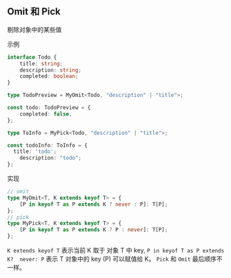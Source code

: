 ## Omit 和 Pick

剔除对象中的某些值

示例

```ts
interface Todo {
	title: string;
	description: string;
	completed: boolean;
}

type TodoPreview = MyOmit<Todo, "description" | "title">;

const todo: TodoPreview = {
	completed: false,
};

type ToInfo = MyPick<Todo, "description" | "title">;

const todoInfo: ToInfo = {
  title: 'todo';
	description: "todo";
};
```

实现

```ts
// omit
type MyOmit<T, K extends keyof T> = {
	[P in keyof T as P extends K ? never : P]: T[P];
};
// pick
type MyPick<T, K extends keyof T> = {
	[P in keyof T as P extends K ? P : never]: T[P];
};
```

`K extends keyof T` 表示当前 K 取于 对象 T 中 key, `P in keyof T as P extends K?  never: P` 表示 T 对象中的 key (P) 可以赋值给 K。 `Pick` 和 `Omit` 最后顺序不一样。
